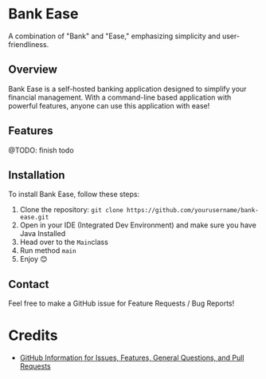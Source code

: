 # Bank Ease

A combination of "Bank" and "Ease," emphasizing simplicity and user-friendliness.

## Overview

Bank Ease is a self-hosted banking application designed to simplify your financial management. With a command-line based application with powerful features, anyone can use this application with ease!

## Features

@TODO: finish todo

## Installation

To install Bank Ease, follow these steps:

1. Clone the repository: `git clone https://github.com/yourusername/bank-ease.git`
2. Open in your IDE (Integrated Dev Environment) and make sure you have Java Installed
3. Head over to the `Main`class
4. Run method `main`
5. Enjoy 😊

## Contact

Feel free to make a GitHub issue for Feature Requests / Bug Reports!

# Credits
- [GitHub Information for Issues, Features, General Questions, and Pull Requests](https://docs.github.com/en/communities/using-templates-to-encourage-useful-issues-and-pull-requests/about-issue-and-pull-request-templates)

